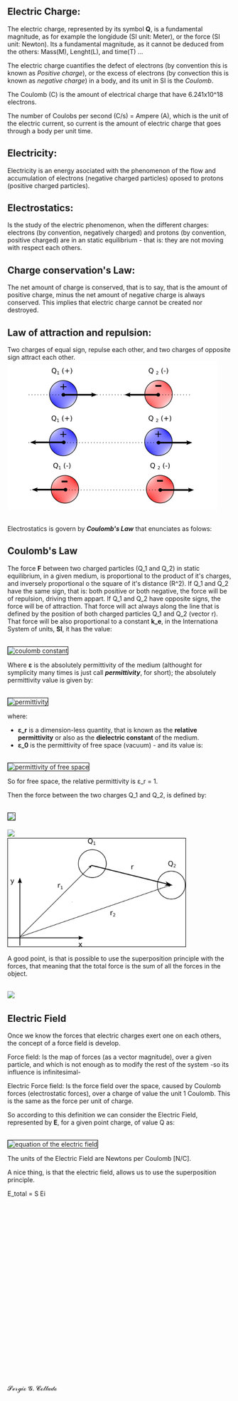 
## **Electric Charge:**
The electric charge, represented by its symbol **Q**,  is a fundamental magnitude, as for example the longidude (SI unit: Meter), or the force (SI unit: Newton). Its a fundamental magnitude, as it cannot be deduced from the others: Mass(M), Lenght(L), and time(T) ...

The electric charge cuantifies the defect of electrons (by convention this is known as *Positive charge*), or the excess of electrons (by convection this is known as *negative charge*) in a body, and its unit in SI is the *Coulomb*.

The Coulomb (C) is the amount of electrical charge that have 6.241x10^18 electrons.

The number of Coulobs per second (C/s) = Ampere (A), which is the unit of the electric current, so current is the amount of electric charge that goes through a body per unit time.

## **Electricity**: 
Electricity is an energy asociated with the phenomenon of the flow and accumulation of electrons (negative charged particles)
oposed to protons (positive charged particles).

## **Electrostatics**:
Is the study of the electric phenomenon, when the different charges: electrons (by convention, negatively charged)
and protons (by convention, positive charged) are in an static equilibrium - that is: they are not moving with respect each others.

## Charge conservation's Law:
The net amount of charge is conserved, that is to say, that is the amount of positive charge, minus the net amount of negative charge
is always conserved. This implies that electric charge cannot be created nor destroyed.

## Law of attraction and repulsion:
Two charges of equal sign, repulse each other, and two charges of opposite sign attract each other.
<br>
![cases of forces on electrostatic charges](../image/charges.png)
<br>
<br>

Electrostatics is govern by _**Coulomb's Law**_ that enunciates as folows:

## **Coulomb's Law**

The force **F** between two charged particles (Q_1 and Q_2) in static equilibrium, in a given medium,
is proportional to the product of it's charges, and inversely proportional o the square of it's distance (R^2). 
If Q_1 and Q_2 have the same sign, that is: both positive or both negative, the force will be of
repulsion, driving them appart. If Q_1 and Q_2 have opposite signs, the force will be of attraction. 
That force will act always along the line that is defined by the position of both charged particles
Q_1 and Q_2 (vector r). That force will be also proportional to a constant **k_e**, in the Internationa
System of units, **SI**, it has the value:

<br>
<img  src="https://rawgit.com/sergiocollado/potpourri/master/image/coulomb_constant.svg" style="border:1px solid black" alt="coulomb constant">
<br>
     
Where **ε** is the absolutely permittivity of the medium (althought for symplicity many times is just 
call _**permittivity**_, for short); the absolutely permittivity value is given by:


<br>
<img  src="https://rawgit.com/sergiocollado/potpourri/master/image/epsion.svg" style="border:1px solid black" alt="permittivity">
<br>
    
where:

- **ε_r** is a dimension-less quantity, that is known as the **relative permittivity** or also as the **dielectric constant**
 of the medium.
- **ε_0** is the permittivity of free space (vacuum) - and its value is:

<br>
<img src="https://rawgit.com/sergiocollado/potpourri/master/image/epsion_cero.svg" style="border:1px solid black" alt="permittivity of free space">
<br>

So for free space, the relative permittivity is ε_r = 1.

Then the force between the two charges Q_1 and Q_2, is defined by:

<br>
<img style="border:1px solid" width="200" src="https://rawgit.com/sergiocollado/potpourri/master/image/coulomb_eq_2.svg?sanitize=true">
<br>

<br>
<img  src="https://rawgit.com/sergiocollado/potpourri/master/image/position_vector_2.svg.svg?sanitize=true">
<br>

<img  src="https://github.com/sergiocollado/potpourri/blob/master/image/charges_schematic.png" width="400" style="border:1px solid black" alt="force between charges schematic">
<br>


A good point, is that is possible to use the superposition principle with the forces, that meaning that the total force is the sum of all the forces in the object.

<br>
<img src="https://rawgit.com/sergiocollado/potpourri/master/image/sum_forces.svg?sanitize=true">
<br>

## Electric Field

 Once we know the forces that electric charges exert one on each others, the concept of a force field is develop. 
 
 Force field: 
 Is the map of forces (as a vector magnitude), over a given particle, and which is not enough as to modify the rest of the system -so
 its influence is infinitesimal-
 
 Electric Force field:
 Is the force field over the space, caused by Coulomb forces (electrostatic forces), over a charge of value the unit  1 Coulomb. This
 is the same as the force per unit of charge.
 
 So according to this definition we can consider the Electric Field, represented by **E**, for a given point charge, of value Q as:
 
<br>
<img src="https://rawgit.com/sergiocollado/potpourri/master/image/Electric_field_eq.svg?sanitize=true" style="border:1px solid black" alt="equation of the electric field">
<br>

The units of the Electric Field are Newtons per Coulomb [N/C].

A nice thing, is that the electric field, allows us to use the superposition principle.

E_total = S Ei
 
 
 
 
<br> 
<br>
<br>
<br>
<br>
<br>
<br>
<br>
<br>
<br>
<br>
<br>
<br>
<br>
<br>
<br>
<br>
<br>
<br>
<br>
<br>
<br>
<br>


























𝓢ℯ𝓇ℊ𝒾ℴ 𝓖. 𝓒ℴ𝓁𝓁𝒶𝒹ℴ


